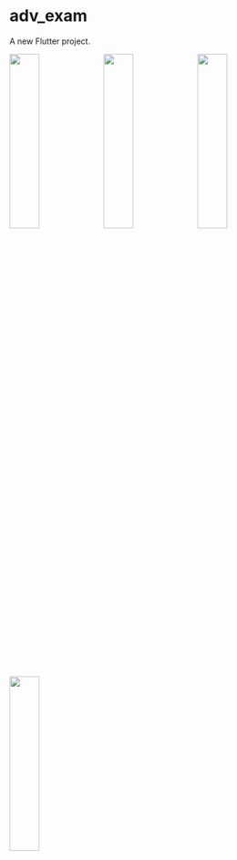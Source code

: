 # adv_exam

A new Flutter project.

 <img src="https://github.com/user-attachments/assets/eea112ae-556b-4841-a573-2ecb2e0cdb8e" height=28% width=32%>
  <img src="https://github.com/user-attachments/assets/88f440d8-c10c-48f8-ad62-c96cb3132ab6" height=28% width=32%>

  <img src="https://github.com/user-attachments/assets/3883b34f-ffa9-4fa6-88ab-0b62ef1dc45c" height=28% width=32%>
 <img src="https://github.com/user-attachments/assets/4dc669cb-7b6d-4907-a87a-6299397fc697" height=28% width=32%>
